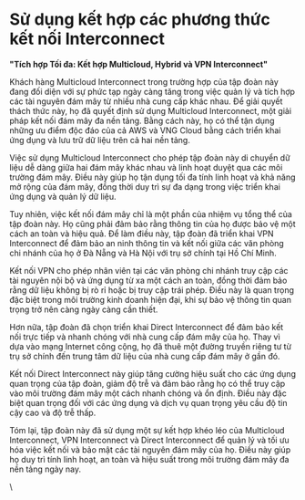 # Sử dụng kết hợp các phương thức kết nối Interconnect

**"Tích hợp Tối đa: Kết hợp Multicloud, Hybrid và VPN Interconnect"**

Khách hàng Multicloud Interconnect trong trường hợp của tập đoàn này đang đối diện với sự phức tạp ngày càng tăng trong việc quản lý và tích hợp các tài nguyên đám mây từ nhiều nhà cung cấp khác nhau. Để giải quyết thách thức này, họ đã quyết định sử dụng Multicloud Interconnect, một giải pháp kết nối đám mây đa nền tảng. Bằng cách này, họ có thể tận dụng những ưu điểm độc đáo của cả AWS và VNG Cloud bằng cách triển khai ứng dụng và lưu trữ dữ liệu trên cả hai nền tảng.

Việc sử dụng Multicloud Interconnect cho phép tập đoàn này di chuyển dữ liệu dễ dàng giữa hai đám mây khác nhau và linh hoạt duyệt qua các môi trường đám mây. Điều này giúp họ tận dụng tối đa tính linh hoạt và khả năng mở rộng của đám mây, đồng thời duy trì sự đa dạng trong việc triển khai ứng dụng và quản lý dữ liệu.

Tuy nhiên, việc kết nối đám mây chỉ là một phần của nhiệm vụ tổng thể của tập đoàn này. Họ cũng phải đảm bảo rằng thông tin của họ được bảo vệ một cách an toàn và hiệu quả. Để làm điều này, tập đoàn đã triển khai VPN Interconnect để đảm bảo an ninh thông tin và kết nối giữa các văn phòng chi nhánh của họ ở Đà Nẵng và Hà Nội với trụ sở chính tại Hồ Chí Minh.

Kết nối VPN cho phép nhân viên tại các văn phòng chi nhánh truy cập các tài nguyên nội bộ và ứng dụng từ xa một cách an toàn, đồng thời đảm bảo rằng dữ liệu không bị rò rỉ hoặc bị truy cập trái phép. Điều này là quan trọng đặc biệt trong môi trường kinh doanh hiện đại, khi sự bảo vệ thông tin quan trọng trở nên càng ngày càng cần thiết.

Hơn nữa, tập đoàn đã chọn triển khai Direct Interconnect để đảm bảo kết nối trực tiếp và nhanh chóng với nhà cung cấp đám mây của họ. Thay vì dựa vào mạng Internet công cộng, họ đã thuê một đường truyền riêng tư từ trụ sở chính đến trung tâm dữ liệu của nhà cung cấp đám mây ở gần đó.

Kết nối Direct Interconnect này giúp tăng cường hiệu suất cho các ứng dụng quan trọng của tập đoàn, giảm độ trễ và đảm bảo rằng họ có thể truy cập vào môi trường đám mây một cách nhanh chóng và ổn định. Điều này đặc biệt quan trọng đối với các ứng dụng và dịch vụ quan trọng yêu cầu độ tin cậy cao và độ trễ thấp.

Tóm lại, tập đoàn này đã sử dụng một sự kết hợp khéo léo của Multicloud Interconnect, VPN Interconnect và Direct Interconnect để quản lý và tối ưu hóa việc kết nối và bảo mật các tài nguyên đám mây của họ. Điều này giúp họ duy trì tính linh hoạt, an toàn và hiệu suất trong môi trường đám mây đa nền tảng ngày nay.

\
